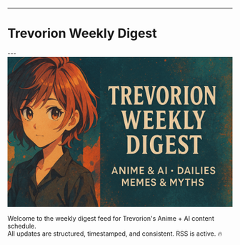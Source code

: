 
---
<h1>Trevorion Weekly Digest</h1>
---

<img src="/assets/Banner.png" alt="Trevorion Weekly Digest Banner" style="width: 640px; height: auto;" />

Welcome to the weekly digest feed for Trevorion's Anime + AI content schedule.  
All updates are structured, timestamped, and consistent. RSS is active. 🔥
